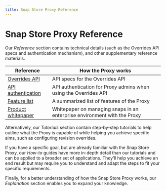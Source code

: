 ```yaml
---
title: Snap Store Proxy Reference
---
```


# Snap Store Proxy Reference

Our *Reference* section contains technical details (such as the Overrides API specs and
authentication mechanism), and other supplementary reference materials.

| **Reference**                               | How the Proxy works                                                      |
|---------------------------------------------|--------------------------------------------------------------------------|
| [Overrides API](api-overrides.md)           | API specs for the Overrides API                                          |
| [API authentication](api-authentication.md) | API authentication for Proxy admins when using the Overrides API         |
| [Feature list](feature-list.md)             | A summarized list of features of the Proxy                               |
| [Product whitepaper](whitepaper.md)         | Whitepaper on managing snaps in an enterprise environment with the Proxy |

Alternatively, our *Tutorials* section contain step-by-step tutorials to help outline
what the Proxy is capable of while helping you achieve specific aims,
such as configuring revision overrides.

If you have a specific goal, but are already familiar with the Snap Store Proxy,
our *How-to* guides have more in-depth detail than our tutorials and can be applied to
a broader set of applications. They’ll help you achieve an end result but may require
you to understand and adapt the steps to fit your specific requirements.

Finally, for a better understanding of how the Snap Store Proxy works, our *Explanation*
section enables you to expand your knowledge.
